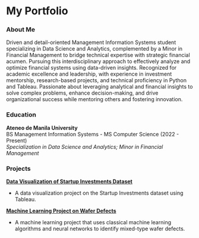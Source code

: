 # My Portfolio 
### About Me
Driven and detail-oriented Management Information Systems student specializing in Data Science and Analytics, complemented by a Minor in Financial Management to bridge technical expertise with strategic financial acumen. Pursuing this interdisciplinary approach to effectively analyze and optimize financial systems using data-driven insights. Recognized for academic excellence and leadership, with experience in investment mentorship, research-based projects, and technical proficiency in Python and Tableau. Passionate about leveraging analytical and financial insights to solve complex problems, enhance decision-making, and drive organizational success while mentoring others and fostering innovation.

### Education
**Ateneo de Manila University**  
BS Management Information Systems - MS Computer Science (2022 - Present)  
*Specialization in Data Science and Analytics; Minor in Financial Management*

### Projects
**[Data Visualization of Startup Investments Dataset](https://github.com/wekadoodle/DataViz_Startup_Investments)**
- A data visualization project on the Startup Investments dataset using Tableau.

**[Machine Learning Project on Wafer Defects](https://github.com/wekadoodle/ML_WaferDefect)**
- A machine learning project that uses classical machine learning algorithms and neural networks to identify mixed-type wafer defects.

